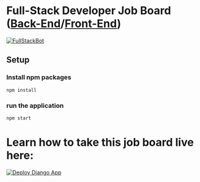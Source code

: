 
# Full-Stack Developer Job Board ([Back-End](https://github.com/TrakBit/fullstackbot-backend)/[Front-End](https://github.com/TrakBit/FullStackBot))
[![FullStackBot](https://dev-to-uploads.s3.amazonaws.com/i/wyo7ixlmesq0otbwpjat.jpg)](https://www.fullstackbot.com/)

## Setup

### Install npm packages 
```
npm install
```
### run the application
```
npm start
```
# Learn how to take this job board live here: 
[![Deploy Django App](https://firebasestorage.googleapis.com/v0/b/squarespace-chat.appspot.com/o/images%2Fcover.jpg?alt=media&token=f4cd35d5-ef54-4405-a607-498112512713)](https://codetolive.carrd.co/)
